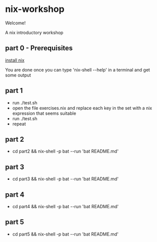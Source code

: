 # nix-workshop

Welcome!

A nix introductory workshop

## part 0 - Prerequisites

[install nix](https://nixos.org/download.html)

You are done once you can type 'nix-shell --help' in a terminal and get some output

## part 1

- run ./test.sh
- open the file exercises.nix and replace each key in the set with a nix expression that seems suitable
- run ./test.sh
- repeat

## part 2

- cd part2 && nix-shell -p bat --run 'bat README.md'

## part 3

- cd part3 && nix-shell -p bat --run 'bat README.md'

## part 4

- cd part4 && nix-shell -p bat --run 'bat README.md'

## part 5

- cd part5 && nix-shell -p bat --run 'bat README.md'
